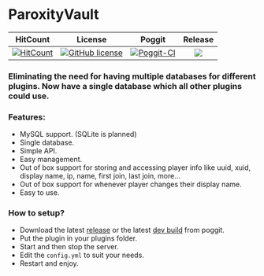 # ParoxityVault

| HitCount | License | Poggit | Release |
|:--:|:--:|:--:|:--:|
|[![HitCount](http://hits.dwyl.io/Paroxity/ParoxityVault.svg)](http://hits.dwyl.io/Paroxity/ParoxityVault)|[![GitHub license](https://img.shields.io/github/license/Paroxity/ParoxityVault.svg)](https://github.com/Paroxity/ParoxityVault/blob/master/LICENSE)|[![Poggit-CI](https://poggit.pmmp.io/ci.shield/Paroxity/ParoxityVault/ParoxityVault)](https://poggit.pmmp.io/ci/Paroxity/ParoxityVault/ParoxityVault)|[![](https://poggit.pmmp.io/shield.state/ParoxityVault)](https://poggit.pmmp.io/p/ParoxityVault)|

### Eliminating the need for having multiple databases for different plugins. Now have a single database which all other plugins could use. 

### Features:

 - MySQL support. (SQLite is planned)
 - Single database.
 - Simple API.
 - Easy management.
 - Out of box support for storing and accessing player info like uuid, xuid, display name, ip, name, first join, last join, more...
 - Out of box support for whenever player changes their display name.
 - Easy to use.
 
### How to setup?

 - Download the latest [release](https://poggit.pmmp.io/p/ParoxityVault) or the latest [dev build](https://poggit.pmmp.io/ci/Paroxity/ParoxityVault) from poggit.
 - Put the plugin in your plugins folder.
 - Start and then stop the server.
 - Edit the `config.yml` to suit your needs.
 - Restart and enjoy.